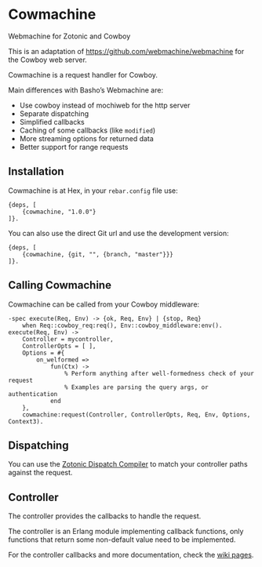 # Cowmachine

Webmachine for Zotonic and Cowboy

This is an adaptation of https://github.com/webmachine/webmachine for the Cowboy web server.

Cowmachine is a request handler for Cowboy.

Main differences with Basho’s Webmachine are:

 * Use cowboy instead of mochiweb for the http server
 * Separate dispatching
 * Simplified callbacks
 * Caching of some callbacks (like `modified`)
 * More streaming options for returned data
 * Better support for range requests

## Installation

Cowmachine is at Hex, in your `rebar.config` file use:

    {deps, [
        {cowmachine, "1.0.0"}
    ]}.

You can also use the direct Git url and use the development version:

    {deps, [
        {cowmachine, {git, "", {branch, "master"}}}
    ]}.

## Calling Cowmachine

Cowmachine can be called from your Cowboy middleware:

    -spec execute(Req, Env) -> {ok, Req, Env} | {stop, Req}
        when Req::cowboy_req:req(), Env::cowboy_middleware:env().
    execute(Req, Env) ->
        Controller = mycontroller,
        ControllerOpts = [ ],
        Options = #{
            on_welformed =>
                fun(Ctx) ->
                    % Perform anything after well-formedness check of your request
                    % Examples are parsing the query args, or authentication
                end
        },
        cowmachine:request(Controller, ControllerOpts, Req, Env, Options, Context3).

## Dispatching

You can use the [Zotonic Dispatch Compiler](https://github.com/zotonic/dispatch_compiler) to match your controller paths against the request.


## Controller

The controller provides the callbacks to handle the request.

The controller is an Erlang module implementing callback functions, only functions that return some non-default value need to be implemented.

For the controller callbacks and more documentation, check the [wiki pages](https://github.com/zotonic/cowmachine/wiki).

